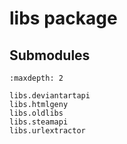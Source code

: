 # libs package

## Submodules

```{toctree}
:maxdepth: 2

libs.deviantartapi
libs.htmlgeny
libs.oldlibs
libs.steamapi
libs.urlextractor
```

